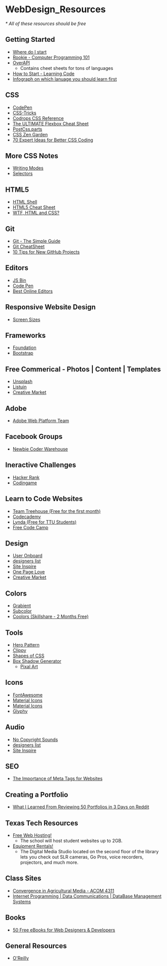 # WebDesign_Resources
<em>* All of these resources should be free </em>

<h2>Getting Started</h2> 
<ul>
<li><a href="http://rickwest.co.uk/start-learning-web-development">Where do I start</a></li>
<li><a href="http://www.rookiemag.com/2016/08/computer-programming-101/">Rookie - Computer Programming 101</a></li>
<li><a href="http://overapi.com/">OverAPI</a>
    <ul>
    <li> Contains cheet sheets for tons of languages</li></ul>
    <li><a href="http://www.new2code.com/">How to Start - Learning Code</a></li>
    <li><a href="https://www.lucidchart.com/blog/2016/09/22/which-programming-language-should-i-learn-first/">Infograph on which lanuage you should learn first </a></li>
    </ul>
</ul>

<h2>CSS</h2>
<ul>
<li><a href="http://codepen.io/">CodePen</a></li>
<li><a href="https://css-tricks.com/">CSS-Tricks</a></li>
<li><a href="http://tympanus.net/codrops/css_reference/#section_css-concept">Codrops CSS Reference</a></li>
<li><a href="http://www.sketchingwithcss.com/samplechapter/cheatsheet.html">The ULTIMATE Flexbox Cheat Sheet</a></li>
<li><a href="http://postcss.parts/tag/analysis">PostCss.parts</a></li>
<li><a href="http://www.csszengarden.com/">CSS Zen Garden</a></li>
<li><a href="https://hackhands.com/70-Expert-Ideas-For-Better-CSS-Coding/">70 Expert Ideas for Better CSS Coding</a>
</ul>

<h2> More CSS Notes</h2>
<ul>
    <li><a href="https://24ways.org/2016/css-writing-modes">Writing Modes</a></li>
    <li><a href="https://css4-selectors.com/selectors/">Selectors</a>
</ul>

<h2>HTML5</h2>
<ul>
<li><a href="http://htmlshell.com/">HTML Shell</a></li>
<li><a href="http://websitesetup.org/html5-cheat-sheet/">HTML5 Cheat Sheet</a></li>
<li><a href="http://wtfhtmlcss.com/">WTF, HTML and CSS?</a></li>
</ul>

<h2>Git</h2> 
<ul>
<li><a href="http://rogerdudler.github.io/git-guide/">Git - The Simple Guide</a></li>
<li><a href="http://ndpsoftware.com/git-cheatsheet.html#loc=index;">Git CheatSheet</a></li>
<li><a href="https://opensource.com/business/16/6/10-tips-new-github-projects">10 Tips for New GitHub Projects</a></li>
</ul>

<h2>Editors</h2>
<ul>
    <li><a href="https://jsbin.com/?html,output">JS Bin</a></li>
    <li><a href="https://codepen.io/your-work/">Code Pen</a></li>
    <li><a href="https://catswhocode.com/online-code-editor/">Best Online Editors</a></li>
</ul>

<h2>Responsive Website Design</h2> 
<ul>
<li><a href="http://screensiz.es/phone">Screen Sizes</a></li>
</ul>

<h2> Frameworks </h2>
<ul>
<li><a href="http://foundation.zurb.com/">Foundation</a></li>
<li><a href="http://getbootstrap.com/">Bootstrap</a></li>
</ul>

<h2> Free Commerical - Photos | Content | Templates </h2>
<ul>
<li><a href="https://unsplash.com/">Unsplash</a></li>
<li><a href="http://listuin.com/">Listuin</a></li>
<li><a href="https://creativemarket.com">Creative Market</a></li>
</ul>

<h2> Adobe </h2>
<ul>
<li><a href="http://webplatform.adobe.com/">Adobe Web Platform Team</a></li>
</ul>

<h2>Facebook Groups</h2> 
<ul>
<li><a href="https://www.facebook.com/groups/1594816820775537/">Newbie Coder Warehouse</a></li>
</ul>

<h2>Ineractive Challenges </h2> 
<ul>
<li><a href="https://www.hackerrank.com/">Hacker Rank</a></li>
<li><a href="https://www.codingame.com">Codingame</a></li>
</ul>

<h2> Learn to Code Websites </h2>
<ul>
<li><a href="https://teamtreehouse.com">Team Treehouse (Free for the first month)</a></li>
<li><a href="https://www.codecademy.com">Codecademy</a></li>
<li><a href="https://library.ttu.edu/lynda/">Lynda (Free for TTU Students)</a></li>
<li><a href="www.freecodecamp.com">Free Code Camp</a></li>
</ul>

<h2>Design</h2>
<ul>
<li><a href="https://www.useronboard.com/">User Onboard</a></li>
<li><a href="http://www.designerslist.info/">designers list</a></li>
<li><a href="https://www.siteinspire.com/">Site Inspire</a></li>
<li><a href="https://onepagelove.com/">One Page Love</a></li>
<li><a href="https://creativemarket.com/free-goods">Creative Market</a></li>
</ul>

<h2>Colors</h2>
<ul>
<li><a href="https://www.grabient.com/">Grabient</a></li>
<li><a href="https://subcolor.github.io/">Subcolor</a></li>
<li><a href="https://coolors.co/461220-8c2f39-b23a48-fcb9b2-fed0bb">Coolors (Skillshare - 2 Months Free)</a></li>
</ul>

<h2>Tools</h2>
<ul>
    <li><a href="http://www.heropatterns.com/">Hero Pattern</a></li>
    <li><a href="https://bennettfeely.com/clippy/">Clippy</a></li>
    <li><a href="https://css-tricks.com/the-shapes-of-css/">Shapes of CSS</a></li>
    <li><a href="https://www.cssmatic.com/box-shadow">Box Shadow Generator</a>
    <ul>
        <li><a href="https://css-tricks.com/fun-times-css-pixel-art/">Pixal Art</a></li>
    </ul>
</li>        
</ul>

<h2>Icons</h2>
<ul>
<li><a href="https://fontawesome.com/">FontAwesome</a></li>
<li><a href="https://material.io/resources/icons/?style=round">Material Icons</a></li>
<li><a href="https://iconmonstr.com/">Material Icons</a></li>
<li><a href="https://www.glyphy.io/">Glyphy</a></li>
</ul>
    
    
<h2>Audio</h2>
<ul>
<li><a href="https://www.youtube.com/channel/UC_aEa8K-EOJ3D6gOs7HcyNg">No Copyright Sounds</a></li>
<li><a href="http://www.designerslist.info/">designers list</a></li>
<li><a href="https://www.siteinspire.com/">Site Inspire</a></li>
</ul>

<h2>SEO</h2>
<ul>
<li><a href="http://www.seoindiarank.in/blogs/importance-of-meta-tags-for-websites/">The Importance of Meta Tags for Websites</a></li>
</ul>

<h2>Creating a Portfolio</h2>
<ul>
<li><a href="https://medium.freecodecamp.com/i-reviewed-fifty-portfolios-on-reddit-and-this-is-what-i-learned-e5d2b43150bc#.vqt9v5guf"> What I Learned From Reviewing 50 Portfolios in 3 Days on Reddit</a></li>
</ul>

<h2> Texas Tech Resources</h2>
<ul>
<li><a href="http://www.depts.ttu.edu/ithelpcentral/solutions/myweb/">Free Web Hosting!</a>
    <ul>
        <li> The school will host student websites up to 2GB.</li>
    </ul>
<li><a href="http://library.ttu.edu/services/technology/dms/index.php">Equipment Rentals!</a>
    <ul>
        <li>The Digital Media Studio located on the second floor of the library lets you check out SLR cameras, Go Pros, voice recorders, projectors, and much more.</li>
    </ul>
</li>
</ul>

<h2> Class Sites  </h2> 
<ul>
<li><a href="http://myweb.ttu.edu/cmeyers/acom4311/">Convergence in Agricultural Media - ACOM 4311</a>
<li><a href="http://tgiddens.ba.ttu.edu/">Internet Programming | Data Communications | DataBase Management Systems</a>
</ul>

<h2>Books</h2>
<ul>
    <li><a href="https://speckyboy.com/free-web-design-ebooks-2014/">50 Free eBooks for Web Designers &amp; Developers</a></li>
</ul>

<h2>General Resources</h2>
<ul>
    <li><a href="https://www.oreilly.com/topics/web-programming">O'Reilly</a></li>
</ul>


